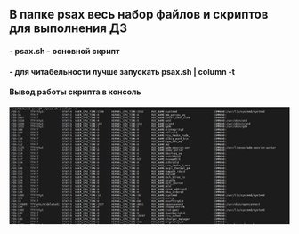 ## В папке psax весь набор файлов и скриптов для выполнения ДЗ
#### - psax.sh - основной скрипт
#### - для читабельности лучше запускать psax.sh | column -t

#### Вывод работы скрипта в консоль
![Alt text](./psax/psax.jpg)